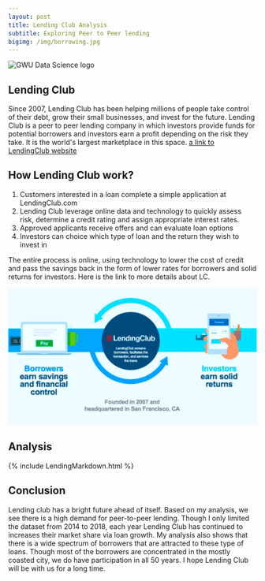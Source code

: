 ```yaml
---
layout: post
title: Lending Club Analysis
subtitle: Exploring Peer to Peer lending
bigimg: /img/borrowing.jpg
---
```


![GWU Data Science logo](/img/gwdsp.png)

## Lending Club

Since 2007, Lending Club has been helping millions of people take control of their debt, grow their small businesses, and invest for the future. Lending Club is a peer to peer lending company in which investors provide funds for potential borrowers and investors earn a profit depending on the risk they take. It is the world's largest marketplace in this space.  [a link to LendingClub website](https://www.lendingclub.com/)

## How Lending Club work?
1. Customers interested in a loan complete a simple application at LendingClub.com
2. Lending Club leverage online data and technology to quickly assess risk, determine a credit rating and assign appropriate interest        rates.
3. Approved applicants receive offers and can evaluate loan options
4. Investors can choice which type of loan and the return they wish to invest in

The entire process is online, using technology to lower the cost of credit and pass the savings back in the form of lower rates for borrowers and solid returns for investors. Here is the link to more details about LC.

![LendingClub](/img/lendingclub.png)

## Analysis
{% include LendingMarkdown.html %}

## Conclusion
Lending club has a bright future ahead of itself. Based on my analysis, we see there is a high demand for peer-to-peer lending. Though I only limited the dataset from 2014 to 2018, each year Lending Club has continued to increases their market share via loan growth.  My analysis also shows that there is a wide spectrum of borrowers that are attracted to these type of loans.  Though most of the borrowers are concentrated in the mostly coasted city, we do have participation in all 50 years.  I hope Lending Club will be with us for a long time.
